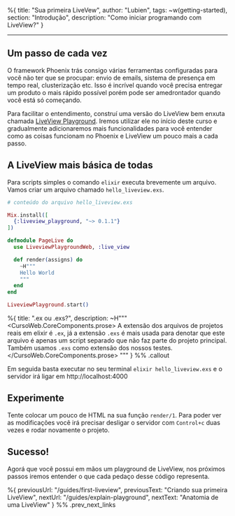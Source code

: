 %{
title: "Sua primeira LiveVew",
author: "Lubien",
tags: ~w(getting-started),
section: "Introdução",
description: "Como iniciar programando com LiveView?"
}

---

## Um passo de cada vez

O framework Phoenix trás consigo várias ferramentas configuradas para você não ter que se procupar: envio de emails, sistema de presença em tempo real, clusterização etc. Isso é incrível quando você precisa entregar um produto o mais rápido possível porém pode ser amedrontador quando você está só começando.

Para facilitar o entendimento, construí uma versão do LiveView bem enxuta chamada [LiveView Playground](https://hexdocs.pm/liveview_playground/0.1.1/readme.html). Iremos utilizar ele no início deste curso e gradualmente adicionaremos mais funcionalidades para você entender como as coisas funcionam no Phoenix e LiveView um pouco mais a cada passo.

## A LiveView mais básica de todas

Para scripts simples o comando `elixir` executa brevemente um arquivo. Vamos criar um arquivo chamado `hello_liveview.exs`.

```elixir
# conteúdo do arquivo hello_liveview.exs

Mix.install([
  {:liveview_playground, "~> 0.1.1"}
])

defmodule PageLive do
  use LiveviewPlaygroundWeb, :live_view

  def render(assigns) do
    ~H"""
    Hello World
    """
  end
end

LiveviewPlayground.start()
```

%{
title: ".ex ou .exs?",
description: ~H"""
<CursoWeb.CoreComponents.prose>
A extensão dos arquivos de projetos reais em elixir é <code>.ex</code>, já a extensão <code>.exs</code> é mais usada para denotar que este arquivo é apenas um script separado que não faz parte do projeto principal. Também usamos <code>.exs</code> como extensão dos nossos testes.
</CursoWeb.CoreComponents.prose>
"""
} %% .callout

Em seguida basta executar no seu terminal `elixir hello_liveview.exs` e o servidor irá ligar em http://localhost:4000

## Experimente

Tente colocar um pouco de HTML na sua função `render/1`. Para poder ver as modificações você irá precisar desligar o servidor com `Control+c` duas vezes e rodar novamente o projeto.

## Sucesso!

Agorá que você possui em mãos um playground de LiveView, nos próximos passos iremos entender o que cada pedaço desse código representa.

%{
previousUrl: "/guides/first-liveview",
previousText: "Criando sua primeira LiveView",
nextUrl: "/guides/explain-playground",
nextText: "Anatomia de uma LiveView"
} %% .prev_next_links